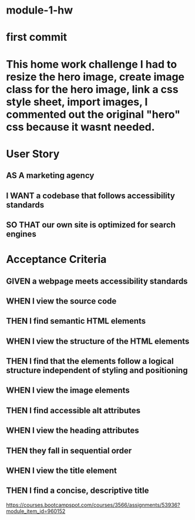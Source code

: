# module-1-hw

# first commit

# This home work challenge I had to resize the hero image, create image class for the hero image, link a css style sheet, import images, I commented out the original "hero" css because it wasnt needed. 



# User Story

## AS A marketing agency
## I WANT a codebase that follows accessibility standards
## SO THAT our own site is optimized for search engines


# Acceptance Criteria

## GIVEN a webpage meets accessibility standards
## WHEN I view the source code
## THEN I find semantic HTML elements
## WHEN I view the structure of the HTML elements
## THEN I find that the elements follow a logical structure independent of styling and positioning
## WHEN I view the image elements
## THEN I find accessible alt attributes
## WHEN I view the heading attributes
## THEN they fall in sequential order
## WHEN I view the title element
## THEN I find a concise, descriptive title

<!-- User Story and Acceptance Criteria Copied from module 1 Challenge -->
https://courses.bootcampspot.com/courses/3566/assignments/53936?module_item_id=960152

